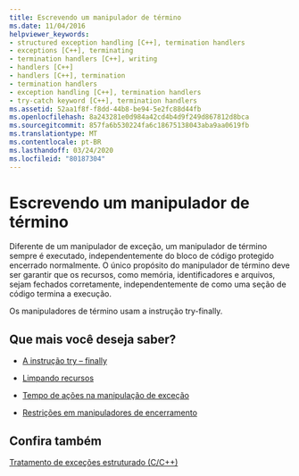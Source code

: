 ```yaml
---
title: Escrevendo um manipulador de término
ms.date: 11/04/2016
helpviewer_keywords:
- structured exception handling [C++], termination handlers
- exceptions [C++], terminating
- termination handlers [C++], writing
- handlers [C++]
- handlers [C++], termination
- termination handlers
- exception handling [C++], termination handlers
- try-catch keyword [C++], termination handlers
ms.assetid: 52aa1f8f-f8dd-44b8-be94-5e2fc88d44fb
ms.openlocfilehash: 8a243281e0d984a42cd4b4d9f249d867812d8bca
ms.sourcegitcommit: 857fa6b530224fa6c18675138043aba9aa0619fb
ms.translationtype: MT
ms.contentlocale: pt-BR
ms.lasthandoff: 03/24/2020
ms.locfileid: "80187304"
---
```

# <a name="writing-a-termination-handler"></a>Escrevendo um manipulador de término

Diferente de um manipulador de exceção, um manipulador de término sempre é executado, independentemente do bloco de código protegido encerrado normalmente. O único propósito do manipulador de término deve ser garantir que os recursos, como memória, identificadores e arquivos, sejam fechados corretamente, independentemente de como uma seção de código termina a execução.

Os manipuladores de término usam a instrução try-finally.

## <a name="what-do-you-want-to-know-more-about"></a>Que mais você deseja saber?

- [A instrução try – finally](../cpp/try-finally-statement.md)

- [Limpando recursos](../cpp/cleaning-up-resources.md)

- [Tempo de ações na manipulação de exceção](../cpp/timing-of-exception-handling-a-summary.md)

- [Restrições em manipuladores de encerramento](../cpp/restrictions-on-termination-handlers.md)

## <a name="see-also"></a>Confira também

[Tratamento de exceções estruturado (C/C++)](../cpp/structured-exception-handling-c-cpp.md)
